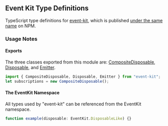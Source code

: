 ## Event Kit Type Definitions

TypeScript type definitions for [event-kit](https://github.com/atom/event-kit), which is published [under the same name](https://www.npmjs.com/package/event-kit) on NPM.

### Usage Notes

#### Exports

The three classes exported from this module are: [CompositeDisposable](https://github.com/atom/event-kit/blob/master/src/composite-disposable.coffee), [Disposable](https://github.com/atom/event-kit/blob/master/src/disposable.coffee), and [Emitter](https://github.com/atom/event-kit/blob/master/src/emitter.coffee).

```ts
import { CompositeDisposable, Disposable, Emitter } from "event-kit";
let subscriptions = new CompositeDisposable();
```

#### The EventKit Namespace

All types used by "event-kit" can be referenced from the EventKit namespace.

```ts
function example(disposable: EventKit.DisposableLike) {}
```
